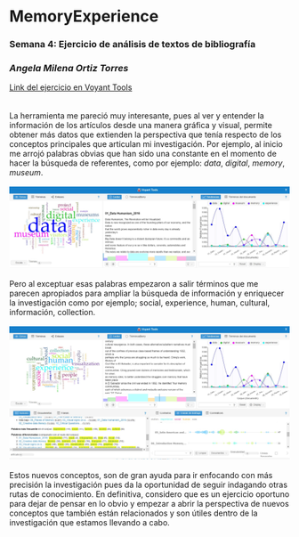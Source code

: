 # **MemoryExperience**
### **Semana 4: Ejercicio de análisis de textos de bibliografía**
### *Angela Milena Ortiz Torres*

[Link del ejercicio en Voyant Tools](https://voyant-tools.org/?corpus=b6091c215866144e7b3d11c1e8c6aa70)
<br>
<br>
<br>
La herramienta me pareció muy interesante, pues al ver y entender la información de los artículos desde una manera gráfica y visual, permite obtener más datos que extienden la perspectiva que tenía respecto de los conceptos principales que articulan mi investigación. Por ejemplo, al inicio me arrojó palabras obvias que han sido una constante en el momento de hacer la búsqueda de referentes, como por ejemplo: _data_, _digital_, _memory_, _museum_.
<br>
<br>
![](1_corpus.jpg)
<br>
<br>
Pero al exceptuar esas palabras empezaron a salir términos que me parecen apropiados para ampliar la búsqueda de información y enriquecer la investigación como por ejemplo; social, experience, human, cultural, información, collection. 
<br>
<br>
![](2_corpus.jpg)
<br>
<br>
Estos nuevos conceptos, son de gran ayuda para ir enfocando con más precisión la investigación pues da la oportunidad de seguir indagando otras rutas de conocimiento. En definitiva, considero que es un ejercicio oportuno para dejar de pensar en lo obvio y empezar a abrir la perspectiva de nuevos conceptos que también están relacionados y son útiles dentro de la investigación que estamos llevando a cabo.
